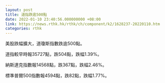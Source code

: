 ```yaml
---
layout: post
title: 道指跌逾500點
date: 2022-01-10 23:40:56.000000000 +08:00
link: https://news.rthk.hk/rthk/ch/component/k2/1628237-20220110.htm
categories: rthk
---
```


美股跌幅擴大，道瓊斯指數跌逾500點。

道指較早時報35727點，跌504點，跌幅1.39%。

納斯達克指數報14568點，跌367點，跌幅2.46%。

標準普爾500指數報4594點，跌82點，跌幅1.77%。
